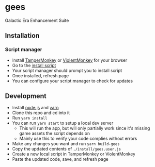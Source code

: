# gees

Galactic Era Enhancement Suite

## Installation

### Script manager

- Install [TamperMonkey](http://tampermonkey.net) or [ViolentMonkey](https://violentmonkey.github.io/get-it) for your browser
- Go to the [install script](https://github.com/jarekb84/gees/raw/master/install/gees.user.js)
- Your script manager should prompt you to install script
- Once installed, refresh page
- You can configure your script manager to check for updates

## Development

- Install [node.js](https://nodejs.org/en) and [yarn](https://yarnpkg.com/en/)
- Clone this repo and cd into it
- Run `yarn install`
- You can run `yarn start` to setup a local dev server
  - This will run the app, but will only partially work since it's missing game assets the script depends on
  - Mainly use this to verify your code complies without errors
- Make any changes you want and run `yarn build-gees`
- Copy the updated contents of `./install/gees.user.js`
- Create a new local script in TamperMonkey or ViolentMonkey
- Paste the updated code, save, and refresh page
